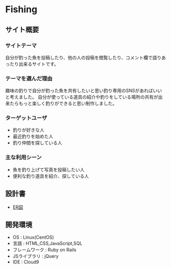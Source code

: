 # Fishing

## サイト概要

### サイトテーマ

自分が釣った魚を投稿したり、他の人の投稿を閲覧したり、コメント欄で語りあったり出来るサイトです。

### テーマを選んだ理由

趣味の釣りで自分が釣った魚を共有したいと思い釣り専用のSNSがあればいいと考えました。
自分が使っている道具の紹介や釣りをしている場所の共有が出来たらもっと楽しく釣りができると思い制作しました。


### ターゲットユーザ
- 釣りが好きな人
- 最近釣りを始めた人
- 釣り仲間を探している人

### 主な利用シーン
- 魚を釣り上げて写真を投稿したい人
- 便利な釣り道具を紹介、探している人


## 設計書
- [ER図](https://github.com/seiya0331/fishing/assets/141209682/ac681661-45be-41b5-acc5-e6fc5f064c58)


## 開発環境
- OS : Linux(CentOS)
- 言語 : HTML,CSS,JavaScript,SQL
- フレームワーク : Ruby on Rails
- JSライブラリ : jQuery
- IDE : Cloud9

